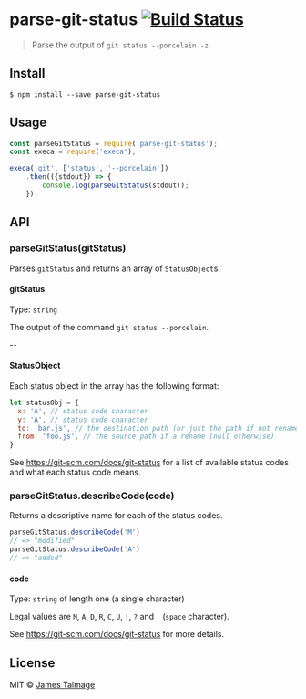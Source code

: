 # parse-git-status [![Build Status](https://travis-ci.org/jamestalmage/parse-git-status.svg?branch=master)](https://travis-ci.org/jamestalmage/parse-git-status)

> Parse the output of `git status --porcelain -z`


## Install

```
$ npm install --save parse-git-status
```


## Usage

```js
const parseGitStatus = require('parse-git-status');
const execa = require('execa');

execa('git', ['status', '--porcelain'])
	.then(({stdout}) => {
		console.log(parseGitStatus(stdout));
	});
```


## API

### parseGitStatus(gitStatus)

Parses `gitStatus` and returns an array of `StatusObject`s.

#### gitStatus

Type: `string`

The output of the command `git status --porcelain`.

--

#### StatusObject

Each status object in the array has the following format:

```js
let statusObj = {
  x: 'A', // status code character
  y: 'A', // status code character
  to: 'bar.js', // the destination path (or just the path if not renamed)
  from: 'foo.js', // the source path if a rename (null otherwise)
}
```

See https://git-scm.com/docs/git-status for a list of available status codes and what each status code means.


### parseGitStatus.describeCode(code)

Returns a descriptive name for each of the status codes.

```js
parseGitStatus.describeCode('M')
// => "modified"
parseGitStatus.describeCode('A')
// => "added"
```

#### code

Type: `string` of length one (a single character)

Legal values are `M`, `A`, `D`, `R`, `C`, `U`, `!`, `?` and ` ` (`space` character).

See https://git-scm.com/docs/git-status for more details.

## License

MIT © [James Talmage](http://github.com/jamestalmage)
